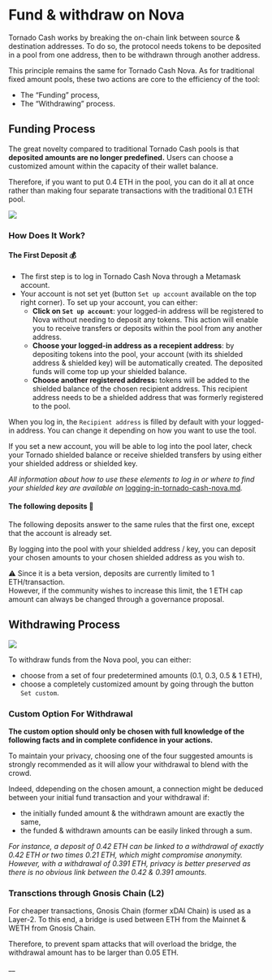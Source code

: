 # Fund & withdraw on Nova

Tornado Cash works by breaking the on-chain link between source & destination addresses. To do so, the protocol needs tokens to be deposited in a pool from one address, then to be withdrawn through another address.

This principle remains the same for Tornado Cash Nova. As for traditional fixed amount pools, these two actions are core to the efficiency of the tool:

* The “Funding” process,
* The “Withdrawing” process.

## Funding Process <a href="#funding-process" id="funding-process"></a>

The great novelty compared to traditional Tornado Cash pools is that **deposited amounts are no longer predefined.** Users can choose a customized amount within the capacity of their wallet balance.

Therefore, if you want to put 0.4 ETH in the pool, you can do it all at once rather than making four separate transactions with the traditional 0.1 ETH pool.

![](https://i.imgur.com/rqmzdgG.gif)

### How Does It Work? <a href="#how-does-it-work" id="how-does-it-work"></a>

#### **The First Deposit 💰**

* The first step is to log in Tornado Cash Nova through a Metamask account.
* Your account is not set yet (button `Set up account` available on the top right corner). To set up your account, you can either:
  * **Click on `Set up account`**: your logged-in address will be registered to Nova without needing to deposit any tokens. This action will enable you to receive transfers or deposits within the pool from any another address.
  * **Choose your logged-in address as a recepient address**: by depositing tokens into the pool, your account (with its shielded address & shielded key) will be automatically created. The deposited funds will come top up your shielded balance.
  * **Choose another registered address:** tokens will be added to the shielded balance of the chosen recipient address. This recipient address needs to be a shielded address that was formerly registered to the pool.

When you log in, the `Recipient address` is filled by default with your logged-in address. You can change it depending on how you want to use the tool.

If you set a new account, you will be able to log into the pool later, check your Tornado shielded balance or receive shielded transfers by using either your shielded address or shielded key.

_All information about how to use these elements to log in or where to find your shielded key are available on_ [logging-in-tornado-cash-nova.md](logging-in-tornado-cash-nova.md "mention")_._

#### **The following deposits 💸**

The following deposits answer to the same rules that the first one, except that the account is already set.

By logging into the pool with your shielded address / key, you can deposit your chosen amounts to your chosen shielded address as you wish to.

⚠️ Since it is a beta version, deposits are currently limited to 1 ETH/transaction.\
However, if the community wishes to increase this limit, the 1 ETH cap amount can always be changed through a governance proposal.

## Withdrawing Process <a href="#withdrawing-process" id="withdrawing-process"></a>

![](https://i.imgur.com/qn9eJXS.gif)

To withdraw funds from the Nova pool, you can either:

* choose from a set of four predetermined amounts (0.1, 0.3, 0.5 & 1 ETH),
* choose a completely customized amount by going through the button `Set custom`.

### Custom Option For Withdrawal <a href="#custom-option-for-withdrawal" id="custom-option-for-withdrawal"></a>

**The custom option should only be chosen with full knowledge of the following facts and in complete confidence in your actions.**

To maintain your privacy, choosing one of the four suggested amounts is strongly recommended as it will allow your withdrawal to blend with the crowd.

Indeed, ddepending on the chosen amount, a connection might be deduced between your initial fund transaction and your withdrawal if:

* the initially funded amount & the withdrawn amount are exactly the same,
* the funded & withdrawn amounts can be easily linked through a sum.

_For instance, a deposit of 0.42 ETH can be linked to a withdrawal of exactly 0.42 ETH or two times 0.21 ETH, which might compromise anonymity. However, with a withdrawal of 0.391 ETH, privacy is better preserved as there is no obvious link between the 0.42 & 0.391 amounts._

### Transctions through Gnosis Chain (L2) <a href="#transctions-through-gnosis-chain-l2" id="transctions-through-gnosis-chain-l2"></a>

For cheaper transactions, Gnosis Chain (former xDAI Chain) is used as a Layer-2. To this end, a bridge is used between ETH from the Mainnet & WETH from Gnosis Chain.

Therefore, to prevent spam attacks that will overload the bridge, the withdrawal amount has to be larger than 0.05 ETH.

__
